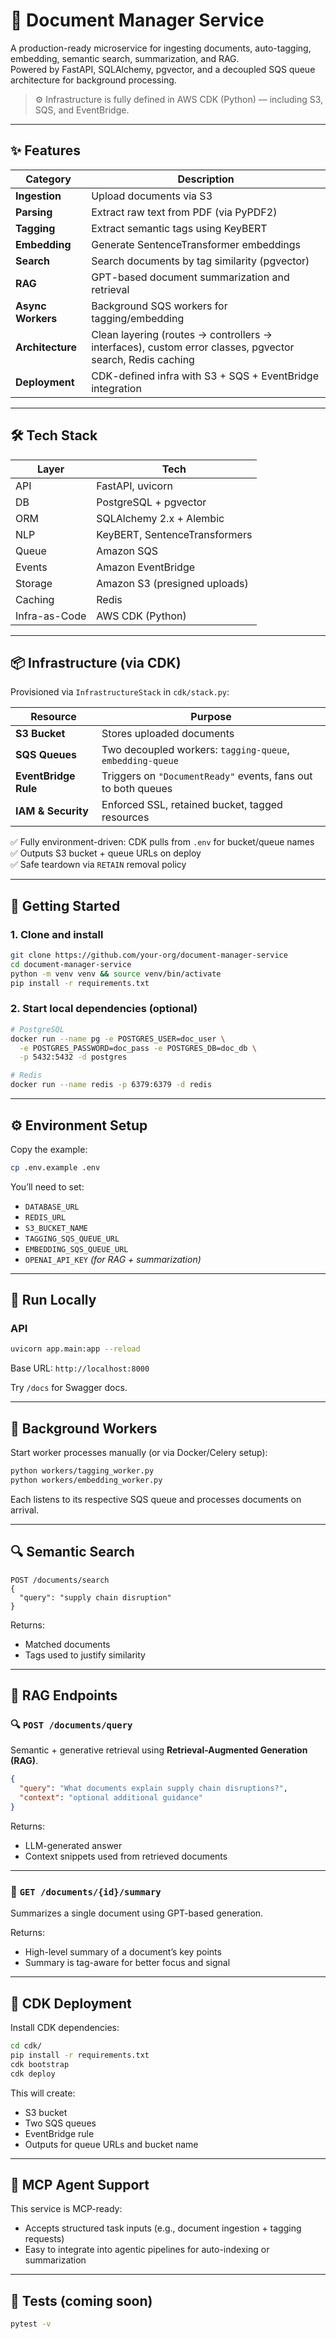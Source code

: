# 📄 Document Manager Service

A production-ready microservice for ingesting documents, auto-tagging, embedding, semantic search, summarization, and RAG.  
Powered by FastAPI, SQLAlchemy, pgvector, and a decoupled SQS queue architecture for background processing.

> ⚙️ Infrastructure is fully defined in AWS CDK (Python) — including S3, SQS, and EventBridge.

---

## ✨ Features

| Category          | Description                                                                                              |
| ----------------- | -------------------------------------------------------------------------------------------------------- |
| **Ingestion**     | Upload documents via S3                                                                                  |
| **Parsing**       | Extract raw text from PDF (via PyPDF2)                                                                   |
| **Tagging**       | Extract semantic tags using KeyBERT                                                                      |
| **Embedding**     | Generate SentenceTransformer embeddings                                                                  |
| **Search**        | Search documents by tag similarity (pgvector)                                                            |
| **RAG**           | GPT-based document summarization and retrieval                                                           |
| **Async Workers** | Background SQS workers for tagging/embedding                                                             |
| **Architecture**  | Clean layering (routes → controllers → interfaces), custom error classes, pgvector search, Redis caching |
| **Deployment**    | CDK-defined infra with S3 + SQS + EventBridge integration                                                |

---

## 🛠 Tech Stack

| Layer         | Tech                          |
| ------------- | ----------------------------- |
| API           | FastAPI, uvicorn              |
| DB            | PostgreSQL + pgvector         |
| ORM           | SQLAlchemy 2.x + Alembic      |
| NLP           | KeyBERT, SentenceTransformers |
| Queue         | Amazon SQS                    |
| Events        | Amazon EventBridge            |
| Storage       | Amazon S3 (presigned uploads) |
| Caching       | Redis                         |
| Infra-as-Code | AWS CDK (Python)              |

---

## 📦 Infrastructure (via CDK)

Provisioned via `InfrastructureStack` in `cdk/stack.py`:

| Resource             | Purpose                                                       |
| -------------------- | ------------------------------------------------------------- |
| **S3 Bucket**        | Stores uploaded documents                                     |
| **SQS Queues**       | Two decoupled workers: `tagging-queue`, `embedding-queue`     |
| **EventBridge Rule** | Triggers on `"DocumentReady"` events, fans out to both queues |
| **IAM & Security**   | Enforced SSL, retained bucket, tagged resources               |

✅ Fully environment-driven: CDK pulls from `.env` for bucket/queue names  
✅ Outputs S3 bucket + queue URLs on deploy  
✅ Safe teardown via `RETAIN` removal policy

---

## 🚀 Getting Started

### 1. Clone and install

```bash
git clone https://github.com/your-org/document-manager-service
cd document-manager-service
python -m venv venv && source venv/bin/activate
pip install -r requirements.txt
```

### 2. Start local dependencies (optional)

```bash
# PostgreSQL
docker run --name pg -e POSTGRES_USER=doc_user \
  -e POSTGRES_PASSWORD=doc_pass -e POSTGRES_DB=doc_db \
  -p 5432:5432 -d postgres

# Redis
docker run --name redis -p 6379:6379 -d redis
```

---

## ⚙️ Environment Setup

Copy the example:

```bash
cp .env.example .env
```

You’ll need to set:

- `DATABASE_URL`
- `REDIS_URL`
- `S3_BUCKET_NAME`
- `TAGGING_SQS_QUEUE_URL`
- `EMBEDDING_SQS_QUEUE_URL`
- `OPENAI_API_KEY` _(for RAG + summarization)_

---

## 🧪 Run Locally

### API

```bash
uvicorn app.main:app --reload
```

Base URL: `http://localhost:8000`

Try `/docs` for Swagger docs.

---

## 🧵 Background Workers

Start worker processes manually (or via Docker/Celery setup):

```bash
python workers/tagging_worker.py
python workers/embedding_worker.py
```

Each listens to its respective SQS queue and processes documents on arrival.

---

## 🔍 Semantic Search

```http
POST /documents/search
{
  "query": "supply chain disruption"
}
```

Returns:

- Matched documents
- Tags used to justify similarity

---

## 📄 RAG Endpoints

### 🔍 `POST /documents/query`

Semantic + generative retrieval using **Retrieval-Augmented Generation (RAG)**.

```json
{
  "query": "What documents explain supply chain disruptions?",
  "context": "optional additional guidance"
}
```

Returns:

- LLM-generated answer
- Context snippets used from retrieved documents

---

### 🧠 `GET /documents/{id}/summary`

Summarizes a single document using GPT-based generation.

Returns:

- High-level summary of a document’s key points
- Summary is tag-aware for better focus and signal

---

## 🧱 CDK Deployment

Install CDK dependencies:

```bash
cd cdk/
pip install -r requirements.txt
cdk bootstrap
cdk deploy
```

This will create:

- S3 bucket
- Two SQS queues
- EventBridge rule
- Outputs for queue URLs and bucket name

---

## 🧠 MCP Agent Support

This service is MCP-ready:

- Accepts structured task inputs (e.g., document ingestion + tagging requests)
- Easy to integrate into agentic pipelines for auto-indexing or summarization

---

## 🧪 Tests (coming soon)

```bash
pytest -v
```
